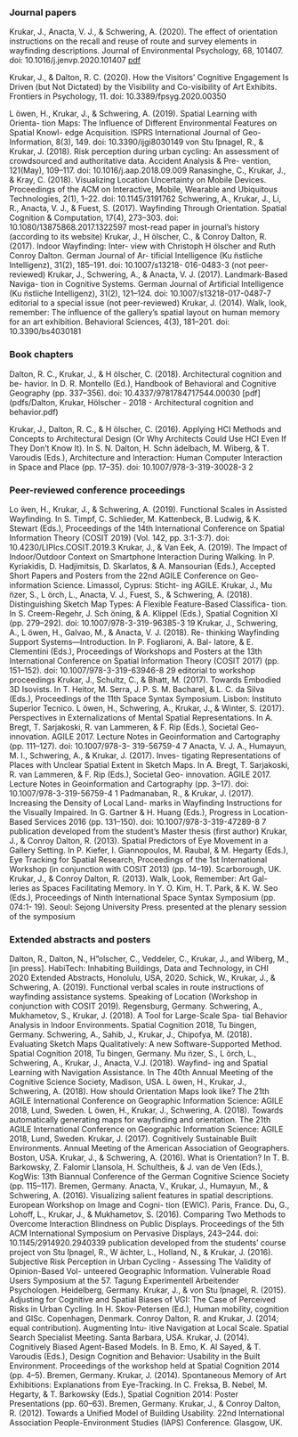 ### Journal papers

Krukar, J., Anacta, V. J., & Schwering, A. (2020). The effect of orientation instructions on the recall and reuse of route and survey elements in wayfinding descriptions. Journal of Environmental Psychology, 68, 101407. doi: 10.1016/j.jenvp.2020.101407
[pdf]()

Krukar, J., & Dalton, R. C. (2020). How the Visitors’ Cognitive Engagement Is Driven (but Not Dictated) by the Visibility and Co-visibility of Art Exhibits. Frontiers in Psychology, 11. doi: 10.3389/fpsyg.2020.00350

L ̈owen, H., Krukar, J., & Schwering, A. (2019). Spatial Learning with Orienta- tion Maps: The Influence of Different Environmental Features on Spatial Knowl- edge Acquisition. ISPRS International Journal of Geo-Information, 8(3), 149. doi: 10.3390/ijgi8030149
von Stu ̈lpnagel, R., & Krukar, J. (2018). Risk perception during urban cycling: An assessment of crowdsourced and authoritative data. Accident Analysis & Pre- vention, 121(May), 109–117. doi: 10.1016/j.aap.2018.09.009
Ranasinghe, C., Krukar, J., & Kray, C. (2018). Visualizing Location Uncertainty on Mobile Devices. Proceedings of the ACM on Interactive, Mobile, Wearable and Ubiquitous Technologies, 2(1), 1–22. doi: 10.1145/3191762
Schwering, A., Krukar, J., Li, R., Anacta, V. J., & Fuest, S. (2017). Wayfinding Through Orientation. Spatial Cognition & Computation, 17(4), 273–303. doi: 10.1080/13875868.2017.1322597
most-read paper in journal’s history (according to its website)
Krukar, J., H ̈olscher, C., & Conroy Dalton, R. (2017). Indoor Wayfinding: Inter- view with Christoph H ̈olscher and Ruth Conroy Dalton. German Journal of Ar- tificial Intelligence (Ku ̈nstliche Intelligenz), 31(2), 185–191. doi: 10.1007/s13218- 016-0483-3
(not peer-reviewed)
Krukar, J., Schwering, A., & Anacta, V. J. (2017). Landmark-Based Naviga- tion in Cognitive Systems. German Journal of Artificial Intelligence (Ku ̈nstliche Intelligenz), 31(2), 121–124. doi: 10.1007/s13218-017-0487-7
editorial to a special issue (not peer-reviewed)
Krukar, J. (2014). Walk, look, remember: The influence of the gallery’s spatial layout on human memory for an art exhibition. Behavioral Sciences, 4(3), 181–201. doi: 10.3390/bs4030181

### Book chapters

Dalton, R. C., Krukar, J., & H ̈olscher, C. (2018). Architectural cognition and be- havior. In D. R. Montello (Ed.), Handbook of Behavioral and Cognitive Geography (pp. 337–356). doi: 10.4337/9781784717544.00030
[pdf](pdfs/Dalton, Krukar, Hölscher - 2018 - Architectural cognition and behavior.pdf)

Krukar, J., Dalton, R. C., & H ̈olscher, C. (2016). Applying HCI Methods and Concepts to Architectural Design (Or Why Architects Could Use HCI Even If They Don’t Know It). In S. N. Dalton, H. Schn ̈adelbach, M. Wiberg, & T. Varoudis (Eds.), Architecture and Interaction: Human Computer Interaction in Space and Place (pp. 17–35). doi: 10.1007/978-3-319-30028-3 2

### Peer-reviewed conference proceedings

Lo ̈wen, H., Krukar, J., & Schwering, A. (2019). Functional Scales in Assisted Wayfinding. In S. Timpf, C. Schlieder, M. Kattenbeck, B. Ludwig, & K. Stewart (Eds.), Proceedings of the 14th International Conference on Spatial Information Theory (COSIT 2019) (Vol. 142, pp. 3:1-3:7). doi: 10.4230/LIPIcs.COSIT.2019.3
Krukar, J., & Van Eek, A. (2019). The Impact of Indoor/Outdoor Context on Smartphone Interaction During Walking. In P. Kyriakidis, D. Hadjimitsis, D. Skarlatos, & A. Mansourian (Eds.), Accepted Short Papers and Posters from the 22nd AGILE Conference on Geo-information Science. Limassol, Cyprus: Sticht- ing AGILE.
Krukar, J., Mu ̈nzer, S., L ̈orch, L., Anacta, V. J., Fuest, S., & Schwering, A. (2018). Distinguishing Sketch Map Types: A Flexible Feature-Based Classifica- tion. In S. Creem-Regehr, J. Sch ̈oning, & A. Klippel (Eds.), Spatial Cognition XI (pp. 279–292). doi: 10.1007/978-3-319-96385-3 19
Krukar, J., Schwering, A., L ̈owen, H., Galvao, M., & Anacta, V. J. (2018). Re- thinking Wayfinding Support Systems—Introduction. In P. Fogliaroni, A. Bal- latore, & E. Clementini (Eds.), Proceedings of Workshops and Posters at the 13th International Conference on Spatial Information Theory (COSIT 2017) (pp. 151–152). doi: 10.1007/978-3-319-63946-8 29
editorial to workshop proceedings
Krukar, J., Schultz, C., & Bhatt, M. (2017). Towards Embodied 3D Isovists. In T. Heitor, M. Serra, J. P. S. M. Bacharel, & L. C. da Silva (Eds.), Proceedings of the 11th Space Syntax Symposium. Lisbon: Instituto Superior Tecnico.
L ̈owen, H., Schwering, A., Krukar, J., & Winter, S. (2017). Perspectives in Externalizations of Mental Spatial Representations. In A. Bregt, T. Sarjakoski, R. van Lammeren, & F. Rip (Eds.), Societal Geo-innovation. AGILE 2017. Lecture Notes in Geoinformation and Cartography (pp. 111–127). doi: 10.1007/978-3- 319-56759-4 7
Anacta, V. J. A., Humayun, M. I., Schwering, A., & Krukar, J. (2017). Inves- tigating Representations of Places with Unclear Spatial Extent in Sketch Maps. In A. Bregt, T. Sarjakoski, R. van Lammeren, & F. Rip (Eds.), Societal Geo- innovation. AGILE 2017. Lecture Notes in Geoinformation and Cartography (pp. 3–17). doi: 10.1007/978-3-319-56759-4 1
Padmanaban, R., & Krukar, J. (2017). Increasing the Density of Local Land- marks in Wayfinding Instructions for the Visually Impaired. In G. Gartner & H. Huang (Eds.), Progress in Location-Based Services 2016 (pp. 131–150). doi: 10.1007/978-3-319-47289-8 7
publication developed from the student’s Master thesis (first author)
Krukar, J., & Conroy Dalton, R. (2013). Spatial Predictors of Eye Movement in a Gallery Setting. In P. Kiefer, I. Giannopoulos, M. Raubal, & M. Hegarty (Eds.), Eye Tracking for Spatial Research, Proceedings of the 1st International Workshop (in conjunction with COSIT 2013) (pp. 14–19). Scarborough, UK.
Krukar, J., & Conroy Dalton, R. (2013). Walk, Look, Remember: Art Gal- leries as Spaces Facilitating Memory. In Y. O. Kim, H. T. Park, & K. W. Seo (Eds.), Proceedings of Ninth International Space Syntax Symposium (pp. 074:1- 19). Seoul: Sejong University Press.
presented at the plenary session of the symposium

### Extended abstracts and posters

Dalton, R., Dalton, N., H”olscher, C., Veddeler, C., Krukar, J., and Wiberg, M., [in press]. HabiTech: Inhabiting Buildings, Data and Technology, in CHI 2020 Extended Abstracts, Honolulu, USA, 2020.
Schick, W., Krukar, J., & Schwering, A. (2019). Functional verbal scales in route instructions of wayfinding assistance systems. Speaking of Location (Workshop in conjunction with COSIT 2019). Regensburg, Germany.
Schwering, A., Mukhametov, S., Krukar, J. (2018). A Tool for Large-Scale Spa- tial Behavior Analysis in Indoor Environments. Spatial Cognition 2018, Tu ̈bingen, Germany.
Schwering, A., Sahib, J., Krukar, J., Chipofya, M. (2018). Evaluating Sketch Maps Qualitatively: A new Software-Supported Method. Spatial Cognition 2018, Tu ̈bingen, Germany.
Mu ̈nzer, S., L ̈orch, L., Schwering, A., Krukar, J., Anacta, V.J. (2018). Wayfind- ing and Spatial Learning with Navigation Assistance. In The 40th Annual Meeting of the Cognitive Science Society, Madison, USA.
L ̈owen, H., Krukar, J., Schwering, A. (2018). How should Orientation Maps look like? The 21th AGILE International Conference on Geographic Information Science: AGILE 2018, Lund, Sweden.
L ̈owen, H., Krukar, J., Schwering, A. (2018). Towards automatically generating maps for wayfinding and orientation. The 21th AGILE International Conference on Geographic Information Science: AGILE 2018, Lund, Sweden.
Krukar, J. (2017). Cognitively Sustainable Built Environments. Annual Meeting of the American Association of Geographers. Boston, USA.
Krukar, J., & Schwering, A. (2016). What is Orientation? In T. B. Barkowsky, Z. Falomir Llansola, H. Schultheis, & J. van de Ven (Eds.), KogWis: 13th Biannual Conference of the German Cognitive Science Society (pp. 115–117). Bremen, Germany.
Anacta, V., Krukar, J., Humayun, M., & Schwering, A. (2016). Visualizing salient features in spatial descriptions. European Workshop on Image and Cogni- tion (EWIC). Paris, France.
Du, G., Lohoff, L., Krukar, J., & Mukhametov, S. (2016). Comparing Two Methods to Overcome Interaction Blindness on Public Displays. Proceedings of the 5th ACM International Symposium on Pervasive Displays, 243–244. doi: 10.1145/2914920.2940339
publication developed from the students’ course project
von Stu ̈lpnagel, R., W ̈achter, L., Holland, N., & Krukar, J. (2016). Subjective Risk Perception in Urban Cycling - Assessing The Validity of Opinion-Based Vol- unteered Geographic Information. Vulnerable Road Users Symposium at the 57. Tagung Experimentell Arbeitender Psychologen. Heidelberg, Germany.
Krukar, J., & von Stu ̈lpnagel, R. (2015). Adjusting for Cognitive and Spatial Biases of VGI: The Case of Perceived Risks in Urban Cycling. In H. Skov-Petersen (Ed.), Human mobility, cognition and GISc. Copenhagen, Denmark.
Conroy Dalton, R. and Krukar, J. (2014; equal contribution). Augmenting Intu- itive Navigation at Local Scale. Spatial Search Specialist Meeting. Santa Barbara, USA.
Krukar, J. (2014). Cognitively Biased Agent-Based Models. In B. Emo, K. Al Sayed, & T. Varoudis (Eds.), Design Cognition and Behavior: Usability in the Built Environment. Proceedings of the workshop held at Spatial Cognition 2014 (pp. 4–5). Bremen, Germany.
Krukar, J. (2014). Spontaneous Memory of Art Exhibitions: Explanations from Eye-Tracking. In C. Freksa, B. Nebel, M. Hegarty, & T. Barkowsky (Eds.), Spatial Cognition 2014: Poster Presentations (pp. 60–63). Bremen, Germany.
Krukar, J., & Conroy Dalton, R. (2012). Towards a Unified Model of Building Usability. 22nd International Association People-Environment Studies (IAPS) Conference. Glasgow, UK.
